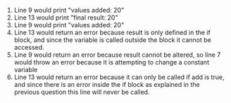 1. Line 9 would print "values added: 20"
2. Line 13 would print "final result: 20"
3. Line 9 would print "values added: 20"
4. Line 13 would return an error because result is only defined in the if block, and since the variable is called outside the block it cannot be accessed.
5. Line 9 would return an error because result cannot be altered, so line 7 would throw an error because it is attempting to change a constant variable
6. Line 13 would return an error because it can only be called if add is true, and since there is an error inside the if block as explained in the previous question this line will never be called.